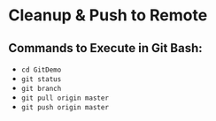 # Cleanup & Push to Remote

## Commands to Execute in Git Bash:
- `cd GitDemo`
- `git status`
- `git branch`
- `git pull origin master`
- `git push origin master`
